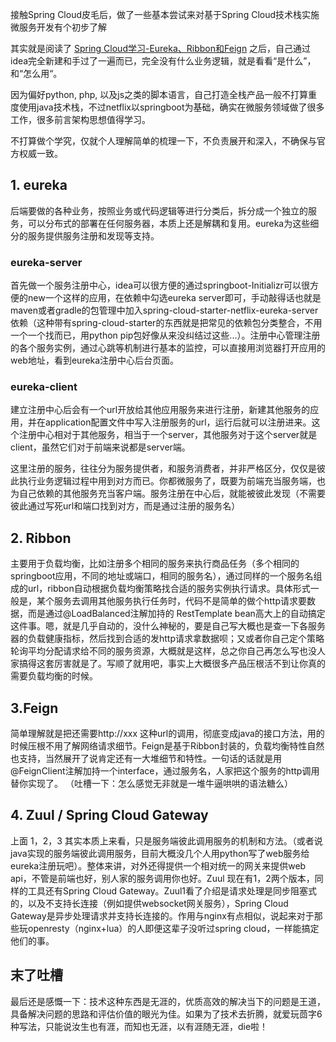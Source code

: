 接触Spring Cloud皮毛后，做了一些基本尝试来对基于Spring Cloud技术栈实施微服务开发有个初步了解

其实就是阅读了 [Spring Cloud学习-Eureka、Ribbon和Feign](https://www.jianshu.com/p/0aef3724e6bc) 之后，自己通过idea完全新建和手过了一遍而已，完全没有什么业务逻辑，就是看看“是什么”，和“怎么用“。

因为偏好python, php, 以及js之类的脚本语言，自己打造全栈产品一般不打算重度使用java技术栈，不过netflix以springboot为基础，确实在微服务领域做了很多工作，很多前言架构思想值得学习。

不打算做个学究，仅就个人理解简单的梳理一下，不负责展开和深入，不确保与官方权威一致。

## 1. eureka
后端要做的各种业务，按照业务或代码逻辑等进行分类后，拆分成一个独立的服务，可以分布式的部署在任何服务器，本质上还是解耦和复用。eureka为这些细分的服务提供服务注册和发现等支持。
### eureka-server
首先做一个服务注册中心，idea可以很方便的通过springboot-Initializr可以很方便的new一个这样的应用，在依赖中勾选eureka server即可，手动敲得话也就是maven或者gradle的包管理中加入spring-cloud-starter-netflix-eureka-server依赖（这种带有spring-cloud-starter的东西就是把常见的依赖包分类整合，不用一个一个找而已，用python pip包好像从来没纠结过这些...）。注册中心管理注册的各个服务实例，通过心跳等机制进行基本的监控，可以直接用浏览器打开应用的web地址，看到eureka注册中心后台页面。
### eureka-client
建立注册中心后会有一个url开放给其他应用服务来进行注册，新建其他服务的应用，并在application配置文件中写入注册服务的url，运行后就可以注册进来。这个注册中心相对于其他服务，相当于一个server，其他服务对于这个server就是client，虽然它们对于前端来说都是server端。

这里注册的服务，往往分为服务提供者，和服务消费者，并非严格区分，仅仅是彼此执行业务逻辑过程中用到对方而已。你都微服务了，既要为前端充当服务端，也为自己依赖的其他服务充当客户端。服务注册在中心后，就能被彼此发现（不需要彼此通过写死url和端口找到对方，而是通过注册的服务名）

## 2. Ribbon
主要用于负载均衡，比如注册多个相同的服务来执行商品任务（多个相同的springboot应用，不同的地址或端口，相同的服务名），通过同样的一个服务名组成的url，ribbon自动根据负载均衡策略找合适的服务实例执行请求。具体形式一般是，某个服务去调用其他服务执行任务时，代码不是简单的做个http请求要数据，而是通过@LoadBalanced注解加持的 RestTemplate bean高大上的自动搞定这件事。嗯，就是几乎自动的，没什么神秘的，要是自己写大概也是查一下各服务器的负载健康指标，然后找到合适的发http请求拿数据呗；又或者你自己定个策略轮询平均分配请求给不同的服务资源，大概就是这样，总之你自己再怎么写也没人家搞得这套厉害就是了。写顺了就用吧，事实上大概很多产品压根活不到让你真的需要负载均衡的时候。

## 3.Feign
简单理解就是把还需要http://xxx 这种url的调用，彻底变成java的接口方法，用的时候压根不用了解网络请求细节。Feign是基于Ribbon封装的，负载均衡特性自然也支持，当然展开了说肯定还有一大堆细节和特性。一句话的话就是用@FeignClient注解加持一个interface，通过服务名，人家把这个服务的http调用替你实现了。
（吐槽一下：怎么感觉无非就是一堆牛逼哄哄的语法糖么）

## 4. Zuul / Spring Cloud Gateway
上面 1，2，3 其实本质上来看，只是服务端彼此调用服务的机制和方法。（或者说java实现的服务端彼此调用服务，目前大概没几个人用python写了web服务给eureka注册玩吧）。整体来讲，对外还得提供一个相对统一的网关来提供web api，不管是前端也好，别人家的服务调用你也好。Zuul 现在有1，2两个版本，同样的工具还有Spring Cloud Gateway。Zuul1看了介绍是请求处理是同步阻塞式的，以及不支持长连接（例如提供websocket网关服务），Spring Cloud Gateway是异步处理请求并支持长连接的。作用与nginx有点相似，说起来对于那些玩openresty（nginx+lua）的人即便这辈子没听过spring cloud，一样能搞定他们的事。



## 末了吐槽
最后还是感慨一下：技术这种东西是无涯的，优质高效的解决当下的问题是王道，具备解决问题的思路和评估价值的眼光为佳。如果为了技术去折腾，就爱玩茴字6种写法，只能说汝生也有涯，而知也无涯，以有涯随无涯，die啦！
